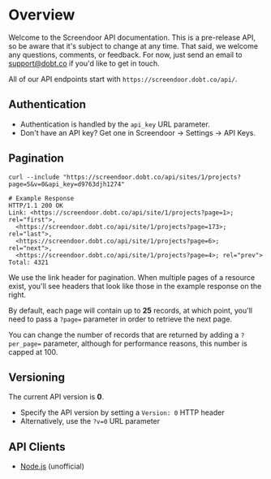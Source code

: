 # Overview

Welcome to the Screendoor API documentation. This is a pre-release API, so be aware that it's subject to change at any time. That said, we welcome any questions, comments, or feedback. For now, just send an email to [support@dobt.co](mailto:support@dobt.co) if you'd like to get in touch.

All of our API endpoints start with `https://screendoor.dobt.co/api/`.

## Authentication

- Authentication is handled by the `api_key` URL parameter.
- Don't have an API key? Get one in Screendoor -> Settings -> API Keys.

## Pagination

```shell
curl --include "https://screendoor.dobt.co/api/sites/1/projects?page=5&v=0&api_key=d9763djh1274"

# Example Response
HTTP/1.1 200 OK
Link: <https://screendoor.dobt.co/api/site/1/projects?page=1>; rel="first">,
  <https://screendoor.dobt.co/api/site/1/projects?page=173>; rel="last">,
  <https://screendoor.dobt.co/api/site/1/projects?page=6>; rel="next">,
  <https://screendoor.dobt.co/api/site/1/projects?page=4>; rel="prev">
Total: 4321
```

We use the link header for pagination. When multiple pages of a resource exist, you'll see headers that look like those in the example response on the right.

By default, each page will contain up to **25** records, at which point, you'll need to pass a `?page=` parameter in order to retrieve the next page.

You can change the number of records that are returned by adding a `?per_page=` parameter, although for performance reasons, this number is capped at 100.

## Versioning

The current API version is **0**.

- Specify the API version by setting a `Version: 0` HTTP header
- Alternatively, use the `?v=0` URL parameter

## API Clients

- [Node.js](https://www.npmjs.com/package/screendoor-api-node) (unofficial)
